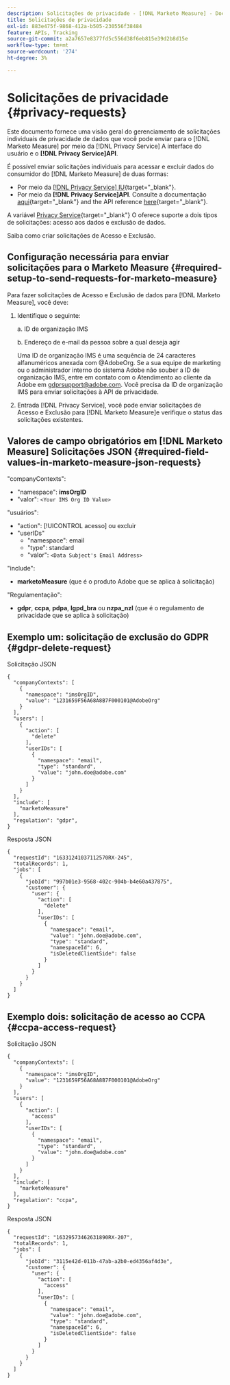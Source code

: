 ```yaml
---
description: Solicitações de privacidade - [!DNL Marketo Measure] - Documentação do produto
title: Solicitações de privacidade
exl-id: 883e475f-9868-412a-b505-230556f38484
feature: APIs, Tracking
source-git-commit: a2a7657e8377fd5c556d38f6eb815e39d2b8d15e
workflow-type: tm+mt
source-wordcount: '274'
ht-degree: 3%

---
```


# Solicitações de privacidade {#privacy-requests}

Este documento fornece uma visão geral do gerenciamento de solicitações individuais de privacidade de dados que você pode enviar para o [!DNL Marketo Measure] por meio da [!DNL Privacy Service] A interface do usuário e o **[!DNL Privacy Service]API**.

É possível enviar solicitações individuais para acessar e excluir dados do consumidor do [!DNL Marketo Measure] de duas formas:

* Por meio da [[!DNL Privacy Service] IU](https://experienceleague.adobe.com/docs/experience-platform/privacy/ui/overview.html){target="_blank"}.
* Por meio da **[!DNL Privacy Service]API**. Consulte a documentação [aqui](https://experienceleague.adobe.com/docs/experience-platform/privacy/api/overview.html){target="_blank"} and the API reference [here](https://developer.adobe.com/experience-platform-apis/references/privacy-service/){target="_blank"}.

A variável [Privacy Service](https://experienceleague.adobe.com/docs/experience-platform/privacy/home.html){target="_blank"} O oferece suporte a dois tipos de solicitações: acesso aos dados e exclusão de dados.

Saiba como criar solicitações de Acesso e Exclusão.

## Configuração necessária para enviar solicitações para o Marketo Measure {#required-setup-to-send-requests-for-marketo-measure}

Para fazer solicitações de Acesso e Exclusão de dados para [!DNL Marketo Measure], você deve:

1. Identifique o seguinte:

   a. ID de organização IMS

   b. Endereço de e-mail da pessoa sobre a qual deseja agir

   Uma ID de organização IMS é uma sequência de 24 caracteres alfanuméricos anexada com @AdobeOrg. Se a sua equipe de marketing ou o administrador interno do sistema Adobe não souber a ID de organização IMS, entre em contato com o Atendimento ao cliente da Adobe em gdprsupport@adobe.com. Você precisa da ID de organização IMS para enviar solicitações à API de privacidade.

1. Entrada [!DNL Privacy Service], você pode enviar solicitações de Acesso e Exclusão para [!DNL Marketo Measure]e verifique o status das solicitações existentes.

## Valores de campo obrigatórios em [!DNL Marketo Measure] Solicitações JSON {#required-field-values-in-marketo-measure-json-requests}

&quot;companyContexts&quot;:

* &quot;namespace&quot;: **imsOrgID**
* &quot;valor&quot;: `<Your IMS Org ID Value>`

&quot;usuários&quot;:

* &quot;action&quot;: [!UICONTROL acesso] ou excluir
* &quot;userIDs&quot;
   * &quot;namespace&quot;: email
   * &quot;type&quot;: standard
   * &quot;valor&quot;: `<Data Subject's Email Address>`

&quot;include&quot;:

* **marketoMeasure** (que é o produto Adobe que se aplica à solicitação)

&quot;Regulamentação&quot;:

* **gdpr**, **ccpa**, **pdpa**, **lgpd_bra** ou **nzpa_nzl** (que é o regulamento de privacidade que se aplica à solicitação)

## Exemplo um: solicitação de exclusão do GDPR {#gdpr-delete-request}

Solicitação JSON

```text
{
  "companyContexts": [
    {
      "namespace": "imsOrgID",
      "value": "1231659F56A68A8B7F000101@AdobeOrg"
    }
  ],
  "users": [
    {
      "action": [
        "delete"
      ],
      "userIDs": [
        {
          "namespace": "email",
          "type": "standard",
          "value": "john.doe@adobe.com"
        }
      ]
    }
  ],
  "include": [
    "marketoMeasure"
  ],
  "regulation": "gdpr",
}
```

Resposta JSON

```text
{
  "requestId": "16331241037112570RX-245",
  "totalRecords": 1,
  "jobs": [
    {
      "jobId": "997b01e3-9568-402c-904b-b4e60a437875",
      "customer": {
        "user": {
          "action": [
            "delete"
          ],
          "userIDs": [
            {
              "namespace": "email",
              "value": "john.doe@adobe.com",
              "type": "standard",
              "namespaceId": 6,
              "isDeletedClientSide": false
            }
          ]
        }
      }
    }
  ]
}
```

## Exemplo dois: solicitação de acesso ao CCPA {#ccpa-access-request}

Solicitação JSON

```text
{
  "companyContexts": [
    {
      "namespace": "imsOrgID",
      "value": "1231659F56A68A8B7F000101@AdobeOrg"
    }
  ],
  "users": [
    {
      "action": [
        "access"
      ],
      "userIDs": [
        {
          "namespace": "email",
          "type": "standard",
          "value": "john.doe@adobe.com"
        }
      ]
    }
  ],
  "include": [
    "marketoMeasure"
  ],
  "regulation": "ccpa",
}
```

Resposta JSON

```text
{
  "requestId": "16329573462631890RX-207",
  "totalRecords": 1,
  "jobs": [
    {
      "jobId": "3115e42d-011b-47ab-a2b0-ed4356af4d3e",
      "customer": {
        "user": {
          "action": [
            "access"
          ],
          "userIDs": [
            {
              "namespace": "email",
              "value": "john.doe@adobe.com",
              "type": "standard",
              "namespaceId": 6,
              "isDeletedClientSide": false
            }
          ]
        }
      }
    }
  ]
}
```
